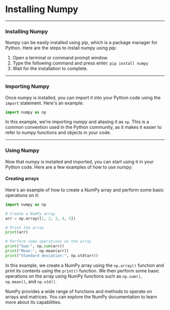 # Installing Numpy

***

### Installing Numpy

Numpy can be easily installed using pip, which is a package manager for Python. Here are the steps to install numpy using pip:

1. Open a terminal or command prompt window.
2. Type the following command and press enter: `pip install numpy`
3. Wait for the installation to complete.

***

### Importing Numpy

Once numpy is installed, you can import it into your Python code using the `import` statement. Here's an example:

```python
import numpy as np
```

In this example, we're importing numpy and aliasing it as `np`. This is a common convention used in the Python community, as it makes it easier to refer to numpy functions and objects in your code.

***

### Using Numpy

Now that numpy is installed and imported, you can start using it in your Python code. Here are a few examples of how to use numpy:

#### Creating arrays

Here's an example of how to create a NumPy array and perform some basic operations on it:

```python
import numpy as np

# Create a NumPy array
arr = np.array([1, 2, 3, 4, 5])

# Print the array
print(arr)

# Perform some operations on the array
print("Sum:", np.sum(arr))
print("Mean:", np.mean(arr))
print("Standard deviation:", np.std(arr))
```

In this example, we create a NumPy array using the `np.array()` function and print its contents using the `print()` function. We then perform some basic operations on the array using NumPy functions such as `np.sum()`, `np.mean()`, and `np.std()`.

NumPy provides a wide range of functions and methods to operate on arrays and matrices. You can explore the NumPy documentation to learn more about its capabilities.


